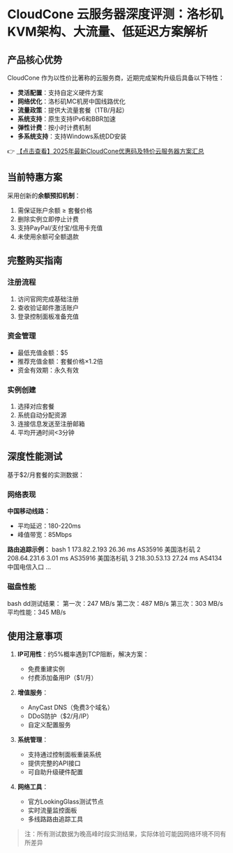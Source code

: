 # CloudCone 云服务器深度评测：洛杉矶KVM架构、大流量、低延迟方案解析

## 产品核心优势

CloudCone 作为以性价比著称的云服务商，近期完成架构升级后具备以下特性：
- **灵活配置**：支持自定义硬件方案
- **网络优化**：洛杉矶MC机房中国线路优化
- **流量政策**：提供大流量套餐（1TB/月起）
- **系统支持**：原生支持IPv6和BBR加速
- **弹性计费**：按小时计费机制
- **多系统支持**：支持Windows系统DD安装

👉 [【点击查看】2025年最新CloudCone优惠码及特价云服务器方案汇总](https://bit.ly/Cloudcone)

## 当前特惠方案

采用创新的**余额预扣机制**：
1. 需保证账户余额 ≥ 套餐价格
2. 删除实例立即停止计费
3. 支持PayPal/支付宝/信用卡充值
4. 未使用余额可全额退款

## 完整购买指南

### 注册流程
1. 访问官网完成基础注册
2. 查收验证邮件激活账户
3. 登录控制面板准备充值

### 资金管理
- 最低充值金额：$5
- 推荐充值金额：套餐价格×1.2倍
- 资金有效期：永久有效

### 实例创建
1. 选择对应套餐
2. 系统自动分配资源
3. 连接信息发送至注册邮箱
4. 平均开通时间<3分钟

## 深度性能测试

基于$2/月套餐的实测数据：

### 网络表现
**中国移动线路：**
- 平均延迟：180-220ms
- 峰值带宽：85Mbps

**路由追踪示例：**
bash
1  173.82.2.193  26.36 ms  AS35916  美国洛杉矶
2  208.64.231.6  3.01 ms  AS35916  美国洛杉矶
3  218.30.53.13  27.24 ms  AS4134  中国电信入口
...

### 磁盘性能
bash
dd测试结果：
第一次：247 MB/s
第二次：487 MB/s 
第三次：303 MB/s
平均性能：345 MB/s

## 使用注意事项

1. **IP可用性**：约5%概率遇到TCP阻断，解决方案：
   - 免费重建实例
   - 付费添加备用IP（$1/月）

2. **增值服务**：
   - AnyCast DNS（免费3个域名）
   - DDoS防护（$2/月/IP）
   - 自定义配置服务

3. **系统管理**：
   - 支持通过控制面板重装系统
   - 提供完整的API接口
   - 可自助升级硬件配置

4. **网络工具**：
   - 官方LookingGlass测试节点
   - 实时流量监控面板
   - 多线路路由追踪工具

> 注：所有测试数据为晚高峰时段实测结果，实际体验可能因网络环境不同有所差异